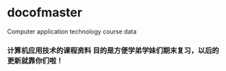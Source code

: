 # docofmaster
Computer application technology course data
### 计算机应用技术的课程资料 目的是方便学弟学妹们期末复习，以后的更新就靠你们啦！
